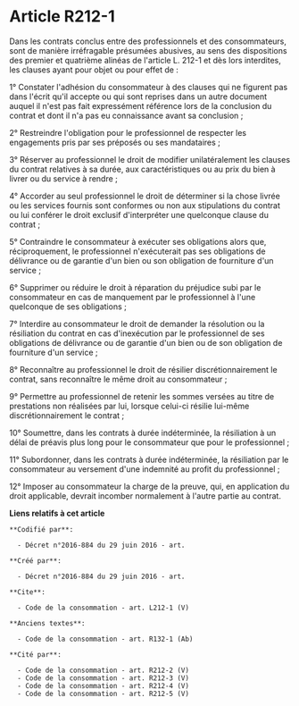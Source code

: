 # Article R212-1

Dans les contrats conclus entre des professionnels et des consommateurs, sont de manière irréfragable présumées abusives, au
sens des dispositions des premier et quatrième alinéas de l'article L. 212-1 et dès lors interdites, les clauses ayant pour
objet ou pour effet de : 

1° Constater l'adhésion du consommateur à des clauses qui ne figurent pas dans l'écrit qu'il accepte ou qui sont reprises
dans un autre document auquel il n'est pas fait expressément référence lors de la conclusion du contrat et dont il n'a pas eu
connaissance avant sa conclusion ; 

2° Restreindre l'obligation pour le professionnel de respecter les engagements pris par ses préposés ou ses mandataires ; 

3° Réserver au professionnel le droit de modifier unilatéralement les clauses du contrat relatives à sa durée, aux
caractéristiques ou au prix du bien à livrer ou du service à rendre ; 

4° Accorder au seul professionnel le droit de déterminer si la chose livrée ou les services fournis sont conformes ou non aux
stipulations du contrat ou lui conférer le droit exclusif d'interpréter une quelconque clause du contrat ; 

5° Contraindre le consommateur à exécuter ses obligations alors que, réciproquement, le professionnel n'exécuterait pas ses
obligations de délivrance ou de garantie d'un bien ou son obligation de fourniture d'un service ; 

6° Supprimer ou réduire le droit à réparation du préjudice subi par le consommateur en cas de manquement par le professionnel
à l'une quelconque de ses obligations ; 

7° Interdire au consommateur le droit de demander la résolution ou la résiliation du contrat en cas d'inexécution par le
professionnel de ses obligations de délivrance ou de garantie d'un bien ou de son obligation de fourniture d'un service ; 

8° Reconnaître au professionnel le droit de résilier discrétionnairement le contrat, sans reconnaître le même droit au
consommateur ; 

9° Permettre au professionnel de retenir les sommes versées au titre de prestations non réalisées par lui, lorsque celui-ci
résilie lui-même discrétionnairement le contrat ; 

10° Soumettre, dans les contrats à durée indéterminée, la résiliation à un délai de préavis plus long pour le consommateur
que pour le professionnel ; 

11° Subordonner, dans les contrats à durée indéterminée, la résiliation par le consommateur au versement d'une indemnité au
profit du professionnel ; 

12° Imposer au consommateur la charge de la preuve, qui, en application du droit applicable, devrait incomber normalement à
l'autre partie au contrat.

**Liens relatifs à cet article**

	**Codifié par**:

	  - Décret n°2016-884 du 29 juin 2016 - art.

	**Créé par**:

	  - Décret n°2016-884 du 29 juin 2016 - art.

	**Cite**:

	  - Code de la consommation - art. L212-1 (V)

	**Anciens textes**:

	  - Code de la consommation - art. R132-1 (Ab)

	**Cité par**:

	  - Code de la consommation - art. R212-2 (V)
	  - Code de la consommation - art. R212-3 (V)
	  - Code de la consommation - art. R212-4 (V)
	  - Code de la consommation - art. R212-5 (V)
